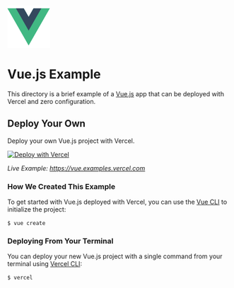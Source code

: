 ![Vue.js Logo](https://github.com/vercel/vercel/blob/main/packages/frameworks/logos/vue.svg)

# Vue.js Example

This directory is a brief example of a [Vue.js](https://vuejs.org/) app that can be deployed with Vercel and zero configuration.

## Deploy Your Own

Deploy your own Vue.js project with Vercel.

[![Deploy with Vercel](https://vercel.com/button)](https://vercel.com/new/clone?repository-url=https://github.com/vercel/vercel/tree/main/examples/vue&template=vue)

_Live Example: https://vue.examples.vercel.com_

### How We Created This Example

To get started with Vue.js deployed with Vercel, you can use the [Vue CLI](https://cli.vuejs.org/guide/creating-a-project.html#vue-create) to initialize the project:

```shell
$ vue create
```

### Deploying From Your Terminal

You can deploy your new Vue.js project with a single command from your terminal using [Vercel CLI](https://vercel.com/download):

```shell
$ vercel
```
